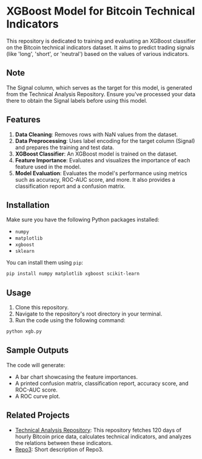 
# XGBoost Model for Bitcoin Technical Indicators

This repository is dedicated to training and evaluating an XGBoost classifier on the Bitcoin technical indicators dataset. It aims to predict trading signals (like 'long', 'short', or 'neutral') based on the values of various indicators.

## Note
The Signal column, which serves as the target for this model, is generated from the Technical Analysis Repository. Ensure you've processed your data there to obtain the Signal labels before using this model.

## Features

1. **Data Cleaning**: Removes rows with NaN values from the dataset.
2. **Data Preprocessing**: Uses label encoding for the target column (Signal) and prepares the training and test data.
3. **XGBoost Classifier**: An XGBoost model is trained on the dataset.
4. **Feature Importance**: Evaluates and visualizes the importance of each feature used in the model.
5. **Model Evaluation**: Evaluates the model's performance using metrics such as accuracy, ROC-AUC score, and more. It also provides a classification report and a confusion matrix.

## Installation

Make sure you have the following Python packages installed:

- `numpy`
- `matplotlib`
- `xgboost`
- `sklearn`

You can install them using `pip`:

```bash
pip install numpy matplotlib xgboost scikit-learn
```

## Usage

1. Clone this repository.
2. Navigate to the repository's root directory in your terminal.
3. Run the code using the following command:

```bash
python xgb.py
```

## Sample Outputs

The code will generate:

- A bar chart showcasing the feature importances.
- A printed confusion matrix, classification report, accuracy score, and ROC-AUC score.
- A ROC curve plot.

## Related Projects

- [Technical Analysis Repository](<[https://github.com/tzelalouzeir/XGBoost_Indicators])>): This repository fetches 120 days of hourly Bitcoin price data, calculates technical indicators, and analyzes the relations between these indicators.
- [Repo3](<link-to-repo3>): Short description of Repo3.
